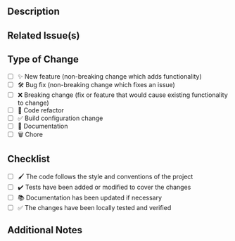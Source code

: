 ## Description

<!--
  Thanks for contributing!

  Provide a description of your changes below and a general summary in the title

  Please look at the following checklist to ensure that your PR can be accepted quickly:
-->

## Related Issue(s)

<!--
  If this PR addresses any GitHub issues, mention them here

  For example: Resolves #123
-->

## Type of Change

<!-- Choose the relevant option(s) below by placing an "x" in the brackets -->

- [ ] ✨ New feature (non-breaking change which adds functionality)
- [ ] 🛠️ Bug fix (non-breaking change which fixes an issue)
- [ ] ❌ Breaking change (fix or feature that would cause existing functionality to change)
- [ ] 🧹 Code refactor
- [ ] ✅ Build configuration change
- [ ] 📝 Documentation
- [ ] 🗑️ Chore

## Checklist

<!-- Mark the relevant checkboxes with an "x" once they are completed -->

- [ ] 🖌️ The code follows the style and conventions of the project
- [ ] ✔️ Tests have been added or modified to cover the changes
- [ ] 📚 Documentation has been updated if necessary
- [ ] ✅ The changes have been locally tested and verified

## Additional Notes

<!-- Add any additional notes, considerations, or context regarding this PR -->
